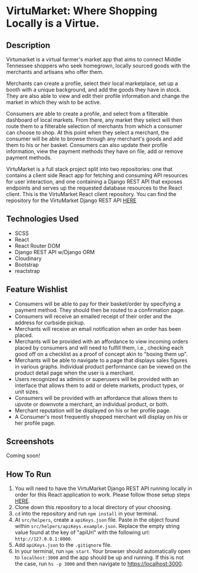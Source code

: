 # VirtuMarket: Where Shopping Locally is a Virtue.
## Description
Virtumarket is a virtual farmer's market app that aims to connect Middle Tennessee shoppers who seek homegrown, locally sourced goods with the merchants and artisans who offer them.  

Merchants can create a profile, select their local marketplace, set up a booth with a unique background, and add the goods they have in stock.  They are also able to view and edit their profile information and change the market in which they wish to be active.

Consumers are able to create a profile, and select from a filterable dashboard of local markets.  From there, any market they select will then route them to a filterable selection of merchants from which a consumer can choose to shop.  At this point when they select a merchant, the consumer will be able to browse through any merchant's goods and add them to his or her basket.  Consumers can also update their profile information, view the payment methods they have on file, add or remove payment methods.


VirtuMarket is a full stack project split into two repositories: one that contains a client side React app for fetching and consuming API resources for user interaction, and one containing a Django REST API that exposes endpoints and serves up the requested database resources to the React client.  This is the VirtuMarket React client repository.  You can find the repository for the VirtuMarket Django REST API [HERE](https://github.com/davideverett89/virtumarket)

## Technologies Used
* SCSS
* React
* React Router DOM
* Django REST API w/Django ORM
* Cloudinary
* Bootstrap
* reactstrap

## Feature Wishlist
* Consumers will be able to pay for their basket/order by specifying a payment method.  They should then be routed to a confirmation page.
* Consumers will receive an emailed receipt of their order and the address for curbside pickup.
* Merchants will receive an email notification when an order has been placed.
* Merchants will be provided with an affordance to view incoming orders placed by consumers and will need to fulfill them, i.e., checking each good off on a checklist as a proof of concept akin to "boxing them up".
* Merchants will be able to navigate to a page that displays sales figures in various graphs.  Individual product performance can be viewed on the product detail page when the user is a merchant.
* Users recognized as admins or superusers will be provided with an interface that allows them to add or delete markets, product types, or unit sizes.
* Consumers will be provided with an affordance that allows them to upvote or downvote a merchant, an individual product, or both.
* Merchant reputation will be displayed on his or her profile page.
* A Consumer's most frequently shopped merchant will display on his or her profile page.
## Screenshots
Coming soon!
## How To Run
1. You will need to have the VirtuMarket Django REST API running locally in order for this React application to work.  Please follow those setup steps [HERE](https://github.com/davideverett89/virtumarket).
2. Clone down this repository to a local directory of your choosing.
3. `cd` into the repository and run `npm install` in your terminal.
4. At `src/helpers`, create a `apiKeys.json` file.  Paste in the object found within `src/helpers/apiKeys.example.json`.  Replace the empty string value found at the key of "apiUrl" with the following url: `http://127.0.0.1:8000`.  
5. Add `apiKeys.json` to the `.gitignore` file.
6. In your terminal, run `npm start`.  Your browser should automatically open to `localhost:3000` and the app should be up and running.  If this is not the case, run `hs -p 3000` and then navigate to [https://localhost:3000](https://localhost:3000).
